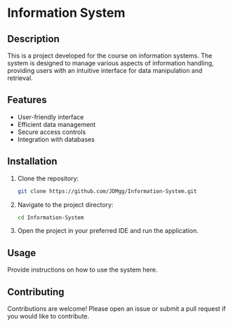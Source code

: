 # Information System

## Description
This is a project developed for the course on information systems. The system is designed to manage various aspects of information handling, providing users with an intuitive interface for data manipulation and retrieval.

## Features
- User-friendly interface
- Efficient data management
- Secure access controls
- Integration with databases

## Installation
1. Clone the repository:
   ```bash
   git clone https://github.com/JDMgg/Information-System.git
   ```
2. Navigate to the project directory:
   ```bash
   cd Information-System
   ```
3. Open the project in your preferred IDE and run the application.

## Usage
Provide instructions on how to use the system here.

## Contributing
Contributions are welcome! Please open an issue or submit a pull request if you would like to contribute.
